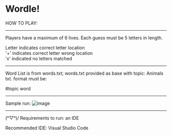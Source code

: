 # Wordle!

HOW TO PLAY:
***
Players have a maximum of 6 lives.
Each guess must be 5 letters in length.

Letter	 indicates correct letter location
<br>'+'	     indicates correct letter wrong location
<br>'x' 	   indicated no letters matched

***

Word List is from words.txt; words.txt provided as base with topic: Animals
txt. format must be:

#topic
word


***
Sample run:
![image](https://github.com/audreylearns/Wordle-/assets/109978653/9a5117f9-bcb1-4169-be08-969af18fff3b)



***
(°▽°)/ Requirements to run: an IDE

Recommended IDE: Visual Studio Code
